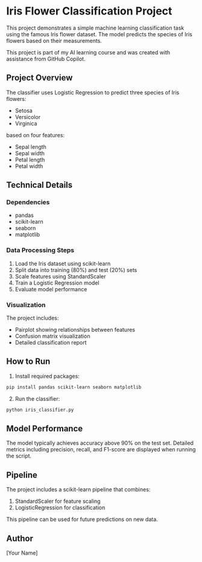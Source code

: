 # Iris Flower Classification Project

This project demonstrates a simple machine learning classification task using the famous Iris flower dataset. The model predicts the species of Iris flowers based on their measurements.

This project is part of my AI learning course and was created with assistance from GitHub Copilot.

## Project Overview

The classifier uses Logistic Regression to predict three species of Iris flowers:
- Setosa
- Versicolor
- Virginica

based on four features:
- Sepal length
- Sepal width
- Petal length
- Petal width

## Technical Details

### Dependencies
- pandas
- scikit-learn
- seaborn
- matplotlib

### Data Processing Steps
1. Load the Iris dataset using scikit-learn
2. Split data into training (80%) and test (20%) sets
3. Scale features using StandardScaler
4. Train a Logistic Regression model
5. Evaluate model performance

### Visualization
The project includes:
- Pairplot showing relationships between features
- Confusion matrix visualization
- Detailed classification report

## How to Run

1. Install required packages:
```bash
pip install pandas scikit-learn seaborn matplotlib
```

2. Run the classifier:
```bash
python iris_classifier.py
```

## Model Performance

The model typically achieves accuracy above 90% on the test set. Detailed metrics including precision, recall, and F1-score are displayed when running the script.

## Pipeline

The project includes a scikit-learn pipeline that combines:
1. StandardScaler for feature scaling
2. LogisticRegression for classification

This pipeline can be used for future predictions on new data.

## Author

[Your Name]

##